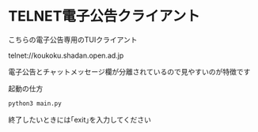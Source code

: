 # TELNET電子公告クライアント

こちらの電子公告専用のTUIクライアント

telnet://koukoku.shadan.open.ad.jp

電子公告とチャットメッセージ欄が分離されているので見やすいのが特徴です

起動の仕方
``` python
python3 main.py
```

終了したいときには｢exit｣を入力してください
